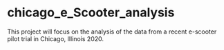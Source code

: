 # chicago_e_Scooter_analysis
This project will focus on the analysis of the data from a recent e-scooter pilot trial in Chicago, Illinois 2020. 
